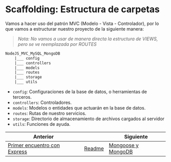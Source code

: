 # Scaffolding: Estructura de carpetas

Vamos a hacer uso del patrón MVC (Modelo - Vista - Controlador), por lo que vamos a estructurar nuestro proyecto de la siguiente manera:

> *Nota: No vamos a usar de manera directa la estructura de VIEWS, pero se ve reemplazada por ROUTES*

```txt
NodeJS_MVC_MySQL_MongoDB
    |___ config
    |___ controllers
    |___ models
    |___ routes
    |___ storage
    |___ utils
```

- `config`: Configuraciones de la base de datos, o herramientas de terceros.
- `controllers`: Controladores.
- `models`: Modelos o entidades que actuarán en la base de datos.
- `routes`: Rutas de nuestro servicios.
- `storage`: Directorio de almacenamiento de archivos cargados al servidor
- `utils`: Funciones de ayuda.

| Anterior |                        | Siguiente                                              |
| -------- | ---------------------- | ------------------------------------------------------ |
| [Primer encuentro con Express](01_Primer_Encuentro_Express.md) | [Readme](../README.md) | [Mongoose y MongoDB](03_Mongoose_MongoDB.md) |
